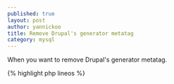 ```yaml
---
published: true
layout: post
author: yannickoo
title: Remove Drupal's generator metatag
category: mysql
---
```

When you want to remove Drupal's generator metatag.

{% highlight php lineos %}
<?php

/**
 * Implements hook_html_head_alter().
 */
function MYMODULE_html_head_alter(&$head_elements) {
  if (isset($head_elements['system_meta_generator'])) {
    unset($head_elements['system_meta_generator']);
  }
}
{% endhighlight %}
